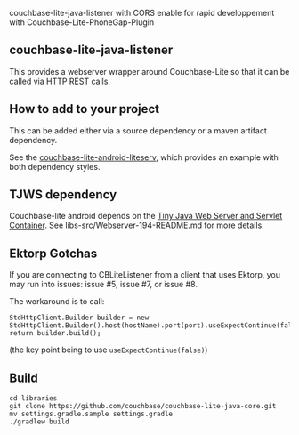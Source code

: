 couchbase-lite-java-listener with CORS enable for rapid developpement with Couchbase-Lite-PhoneGap-Plugin

## couchbase-lite-java-listener

This provides a webserver wrapper around Couchbase-Lite so that it can be called via HTTP REST calls.

## How to add to your project

This can be added either via a source dependency or a maven artifact dependency.

See the [couchbase-lite-android-liteserv](https://github.com/couchbaselabs/couchbase-lite-android-liteserv), which provides an example with both dependency styles.

## TJWS dependency

Couchbase-lite android depends on the [Tiny Java Web Server and Servlet Container](http://tjws.sourceforge.net/).  See libs-src/Webserver-194-README.md for more details.

## Ektorp Gotchas

If you are connecting to CBLiteListener from a client that uses Ektorp, you may run into issues: issue #5, issue #7, or issue #8.

The workaround is to call:

```
StdHttpClient.Builder builder = new StdHttpClient.Builder().host(hostName).port(port).useExpectContinue(false);
return builder.build();
```

(the key point being to use `useExpectContinue(false)`)

## Build

```
cd libraries
git clone https://github.com/couchbase/couchbase-lite-java-core.git
mv settings.gradle.sample settings.gradle
./gradlew build
```
